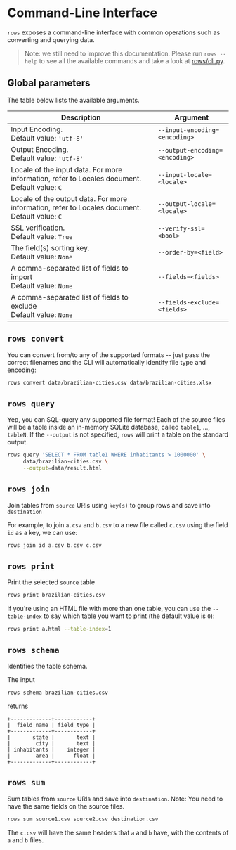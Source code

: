 # Command-Line Interface

`rows` exposes a command-line interface with common operations such as
converting and querying data.


> Note: we still need to improve this documentation. Please run `rows --help`
> to see all the available commands and take a look at [rows/cli.py][rows-cli].

## Global parameters

The table below lists the available arguments.

<table>
	<thead>
	<tr>
		<th>Description</th>
		<th>Argument</span></th>
	</tr>
	</thead>
     <tbody>
          <tr>
               <td>
                    Input Encoding.
                    <br />
                    Default value: <code>'utf-8'</code>
               </td>
               <td>
                    <code class="flag">--input-encoding=&lt;encoding&gt;</code>
               </td>
          </tr>
          <tr>
               <td>
                    Output Encoding.
                    <br />
                    Default value: <code>'utf-8'</code>
               </td>
               <td>
                    <code class="flag">--output-encoding=&lt;encoding&gt;</code>
               </td>
          </tr>
          <tr>
               <td>
                    Locale of the input data. For more information, refer to Locales document.
                    <br />
                    Default value: <code>C</code>
               </td>
               <td>
                    <code class="flag">--input-locale=&lt;locale&gt;</code>
               </td>
          </tr>
          <tr>
               <td>
                    Locale of the output data. For more information, refer to Locales document.
                    <br />
                    Default value: <code>C</code>
               </td>
               <td>
                    <code class="flag">--output-locale=&lt;locale&gt;</code>
               </td>
          </tr>
          <tr>
               <td>
                    SSL verification.
                    <br />
                    Default value: <code>True</code>
               </td>
               <td>
                    <code class="flag">--verify-ssl=&lt;bool&gt;</code>
               </td>
          </tr>
          <tr>
               <td>
		    The field(s) sorting key.
                    <br />
                    Default value: <code>None</code>
               </td>
               <td>
                    <code class="flag">--order-by=&lt;field&gt;</code>
               </td>
          </tr>
          <tr>
               <td>
                    A comma-separated list of fields to import
                    <br />
                    Default value: <code>None</code>
               </td>
               <td>
                    <code class="flag">--fields=&lt;fields&gt;</code>
               </td>
          </tr>
          <tr>
               <td>
                    A comma-separated list of fields to exclude
                    <br />
                    Default value: <code>None</code>
               </td>
               <td>
                    <code class="flag">--fields-exclude=&lt;fields&gt;</code>
               </td>
          </tr>
      </tbody>
</table>

## `rows convert`

You can convert from/to any of the supported formats -- just pass the correct
filenames and the CLI will automatically identify file type and encoding:

```bash
rows convert data/brazilian-cities.csv data/brazilian-cities.xlsx
```


## `rows query`

Yep, you can SQL-query any supported file format! Each of the source files will
be a table inside an in-memory SQLite database, called `table1`, ..., `tableN`.
If the `--output` is not specified, `rows` will print a table on the standard
output.


```bash
rows query 'SELECT * FROM table1 WHERE inhabitants > 1000000' \
     data/brazilian-cities.csv \
     --output=data/result.html
```

## `rows join`

Join tables from `source` URIs using `key(s)` to group rows and save into `destination`

For example, to join `a.csv` and `b.csv` to a new file called `c.csv` using the field `id` as a key, we can use:

```bash
rows join id a.csv b.csv c.csv
```

## `rows print`

Print the selected `source` table

```bash
rows print brazilian-cities.csv
```

If you're using an HTML file with more than one table, you can use the `--table-index` to say which table you want to print (the default value is `0`):

```bash
rows print a.html --table-index=1
```

## `rows schema`

Identifies the table schema.

The input

```bash
rows schema brazilian-cities.csv
```

returns

```
+-------------+------------+
|  field_name | field_type |
+-------------+------------+
|       state |       text |
|        city |       text |
| inhabitants |    integer |
|        area |      float |
+-------------+------------+
```

## `rows sum`

Sum tables from `source` URIs and save into `destination`. 
Note: You need to have the same fields on the source files.

```bash
rows sum source1.csv source2.csv destination.csv
```

The `c.csv` will have the same headers that `a` and `b` have, with the contents of `a` and `b` files.

[rows-cli]: https://github.com/turicas/rows/blob/develop/rows/cli.py
